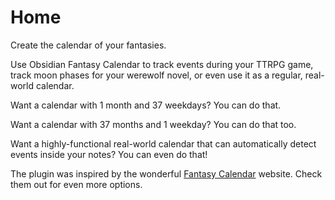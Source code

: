 # Home

Create the calendar of your fantasies. 

Use Obsidian Fantasy Calendar to track events during your TTRPG game, track moon phases for your werewolf novel, or even use it as a regular, real-world calendar. 

Want a calendar with 1 month and 37 weekdays? You can do that.

Want a calendar with 37 months and 1 weekday? You can do that too.

Want a highly-functional real-world calendar that can automatically detect events inside your notes? You can even do that!

The plugin was inspired by the wonderful [Fantasy Calendar](https://app.fantasy-calendar.com/faq) website. Check them out for even more options.
